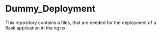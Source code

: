 # Dummy_Deployment
This repository contains a files, that are needed for the deployment of a flask application in the nginx.
